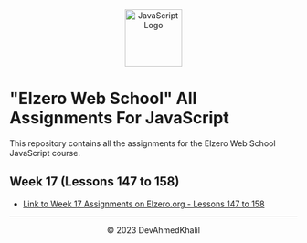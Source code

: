 <div align="center">
  <img src="https://upload.wikimedia.org/wikipedia/commons/6/6a/JavaScript-logo.png" alt="JavaScript Logo" width="100" height="100">
</div>

# "Elzero Web School" All Assignments For JavaScript

This repository contains all the assignments for the Elzero Web School JavaScript course.

## Week 17 (Lessons 147 to 158)

- [Link to Week 17 Assignments on Elzero.org - Lessons 147 to 158](https://elzero.org/javascript-bootcamp-assignments-lesson-from-147-to-158/)

---
<div align="center">
  &copy; 2023 DevAhmedKhalil
</div>

